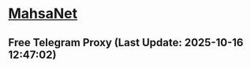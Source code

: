 
# [MahsaNet](https://t.me/mahsa_net)
## Free Telegram Proxy (Last Update: 2025-10-16 12:47:02)

    